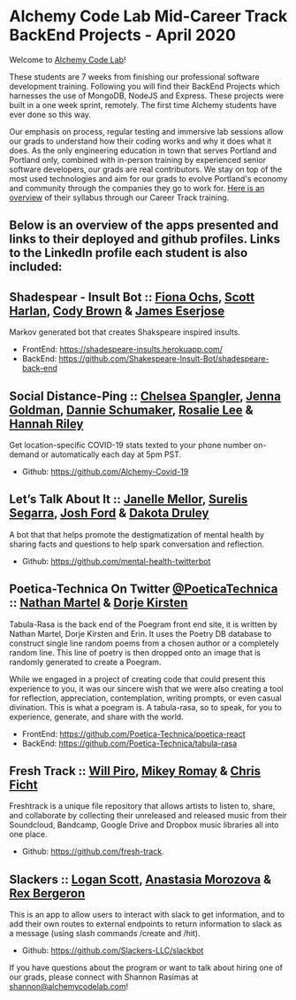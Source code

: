 # Alchemy Code Lab Mid-Career Track BackEnd Projects - April 2020

Welcome to [Alchemy Code Lab](https://www.alchemycodelab.com)! 

These students are 7 weeks from finishing our professional software development training. Following you will find their BackEnd Projects which harnesses the use of MongoDB, NodeJS and Express. These projects were built in a one week sprint, remotely. The first time Alchemy students have ever done so this way. 

Our emphasis on process, regular testing and immersive lab sessions allow our grads to understand how their coding works and why it does what it does. As the only engineering education in town that serves Portland and Portland only, combined with in-person training by experienced senior software developers, our grads are real contributors. We stay on top of the most used technologies and aim for our grads to evolve Portland's economy and community through the companies they go to work for. [Here is an overview](https://docs.google.com/document/d/1RVKZ4wzOLJn5OeIE-94riRoJGLpwLRG1SuBdGY7sedg/edit?usp=sharing) of their syllabus through our Career Track training.  

## Below is an overview of the apps presented and links to their deployed and github profiles. Links to the LinkedIn profile each student is also included:

## Shadespear  - Insult Bot :: [Fiona Ochs](https://www.linkedin.com/in/fionaochs/), [Scott Harlan](https://www.linkedin.com/in/scottharlan-pnw/), [Cody Brown](https://www.linkedin.com/in/codylylebrown/) & [James Eserjose](https://www.linkedin.com/in/jamesreserjose/)
  
Markov generated bot that creates Shakspeare inspired insults.
- FrontEnd: https://shadespeare-insults.herokuapp.com/
- BackEnd: https://github.com/Shakespeare-Insult-Bot/shadespeare-back-end

## Social Distance-Ping :: [Chelsea Spangler](https://www.linkedin.com/in/chelseanspangler/), [Jenna Goldman](https://www.linkedin.com/in/jennagoldman/), [Dannie Schumaker](https://www.linkedin.com/in/dannieschumaker/), [Rosalie Lee](https://www.linkedin.com/in/rosalielee/) & [Hannah Riley](https://www.linkedin.com/in/hannah-m-riley/)
Get location-specific COVID-19 stats texted to your phone number on-demand or automatically each day at 5pm PST.
- Github: https://github.com/Alchemy-Covid-19
  
## Let’s Talk About It :: [Janelle Mellor](https://www.linkedin.com/in/janellemellor/), [Surelis Segarra](https://www.linkedin.com/in/surelis-segarra-bbbba3186/), [Josh Ford](https://www.linkedin.com/in/thisisjoshford/) & [Dakota Druley](https://www.linkedin.com/in/dakota-druley/)

A bot that that helps promote the destigmatization of mental health by sharing facts and questions to help spark conversation and reflection.
- Github: https://github.com/mental-health-twitterbot

## Poetica-Technica On Twitter [@PoeticaTechnica](https://twitter.com/PoeticaTechnica) :: [Nathan Martel](https://www.linkedin.com/in/nathanmartel/) & [Dorje Kirsten](https://www.linkedin.com/in/dorjekirsten/)

Tabula-Rasa is the back end of the Poegram front end site, it is  written by Nathan Martel, Dorje Kirsten and Erin. It uses the Poetry DB database to construct single line random poems from a chosen author or a completely random line. This line of poetry is then dropped onto an image that is randomly generated to create a Poegram.

While we engaged in a project of creating code that could present this experience to you, it was our sincere wish that we were also creating a tool for reflection, appreciation, contemplation, writing prompts, or even casual divination. This is what a poegram is. A tabula-rasa, so to speak, for you to experience, generate, and share with the world.
 - FrontEnd: https://github.com/Poetica-Technica/poetica-react
 - BackEnd: https://github.com/Poetica-Technica/tabula-rasa

## Fresh Track :: [Will Piro](https://www.linkedin.com/in/willpiro/), [Mikey Romay](https://www.linkedin.com/in/michaelromay/) & [Chris Ficht](https://www.linkedin.com/in/chrisficht/)
  
Freshtrack is a unique file repository that allows artists to listen to, share, and collaborate by collecting their unreleased and released music from their Soundcloud, Bandcamp, Google Drive and Dropbox music libraries all into one place.

- Github: https://github.com/fresh-track.

## Slackers :: [Logan Scott](https://www.linkedin.com/in/logantscott/), [Anastasia Morozova](https://www.linkedin.com/in/morozova-anastasia/) & [Rex Bergeron](https://www.linkedin.com/in/rex-bergeron/)
  
This is an app to allow users to interact with slack to get information, and to add their own routes to external endpoints to return information to slack as a message (using slash commands /create and /hit).

 - Github: https://github.com/Slackers-LLC/slackbot

If you have questions about the program or want to talk about hiring one of our grads, please connect with Shannon Rasimas at shannon@alchemycodelab.com!
